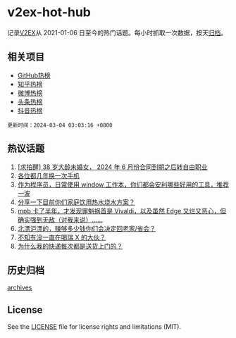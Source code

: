 # v2ex-hot-hub

 记录[V2EX](https://www.v2ex.com/)从 2021-01-06 日至今的热门话题。每小时抓取一次数据，按天[归档](archives)。
 
 ## 相关项目

- [GitHub热榜](https://github.com/snaildev/github-hot-hub)
- [知乎热榜](https://github.com/snaildev/zhihu-hot-hub)
- [微博热榜](https://github.com/snaildev/weibo-hot-hub)
- [头条热榜](https://github.com/snaildev/toutiao-hot-hub)
- [抖音热榜](https://github.com/snaildev/douyin-hot-hub)


 `更新时间：2024-03-04 03:03:16 +0800`

## 热议话题

1. [[求拍醒] 38 岁大龄未婚女， 2024 年 6 月份合同到期之后转自由职业](https://www.v2ex.com/t/1020211)
1. [各位都几年换一次手机](https://www.v2ex.com/t/1020214)
1. [作为程序员，日常使用 window 工作本，你们都会安利哪些好用的工具，推荐一波](https://www.v2ex.com/t/1020166)
1. [分享一下目前你们家庭饮用热水烧水方案？](https://www.v2ex.com/t/1020149)
1. [mpb 卡了半年，才发现罪魁祸首是 Vivaldi，以及虽然 Edge 又烂又恶心，但确实强到无敌（对我来说）……](https://www.v2ex.com/t/1020218)
1. [北漂沪漂的，赚够多少钱你们会决定回老家/省会？](https://www.v2ex.com/t/1020202)
1. [不知有没一直在喝瑞 X 的大伙？](https://www.v2ex.com/t/1020199)
1. [为什么我的快递每次都是送货上门的？](https://www.v2ex.com/t/1020200)

## 历史归档

[archives](archives)

## License

See the [LICENSE](LICENSE) file for license rights and limitations (MIT).
